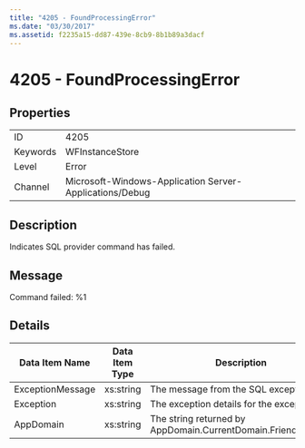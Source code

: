 ```yaml
---
title: "4205 - FoundProcessingError"
ms.date: "03/30/2017"
ms.assetid: f2235a15-dd87-439e-8cb9-8b1b89a3dacf
---
```

# 4205 - FoundProcessingError

## Properties  
  
|||  
|-|-|  
|ID|4205|  
|Keywords|WFInstanceStore|  
|Level|Error|  
|Channel|Microsoft-Windows-Application Server-Applications/Debug|  
  
## Description  

 Indicates SQL provider command has failed.  
  
## Message  

 Command failed: %1  
  
## Details  
  
|Data Item Name|Data Item Type|Description|  
|--------------------|--------------------|-----------------|  
|ExceptionMessage|xs:string|The message from the SQL exception.|  
|Exception|xs:string|The exception details for the exception|  
|AppDomain|xs:string|The string returned by AppDomain.CurrentDomain.FriendlyName.|
